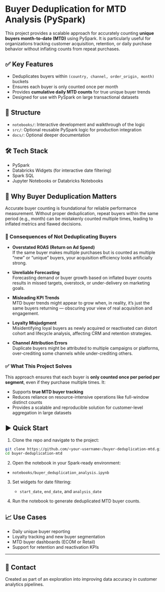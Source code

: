 # Buyer Deduplication for MTD Analysis (PySpark)

This project provides a scalable approach for accurately counting **unique buyers month-to-date (MTD)** using PySpark. It is particularly useful for organizations tracking customer acquisition, retention, or daily purchase behavior without inflating counts from repeat purchases.

## ✅ Key Features

- Deduplicates buyers within `(country, channel, order_origin, month)` buckets
- Ensures each buyer is only counted once per month
- Provides **cumulative daily MTD counts** for true unique buyer trends
- Designed for use with PySpark on large transactional datasets

## 📁 Structure

- `notebooks/`: Interactive development and walkthrough of the logic
- `src/`: Optional reusable PySpark logic for production integration
- `docs/`: Optional deeper documentation

## 🛠️ Tech Stack

- PySpark
- Databricks Widgets (for interactive date filtering)
- Spark SQL
- Jupyter Notebooks or Databricks Notebooks

## 🧠 Why Buyer Deduplication Matters

Accurate buyer counting is foundational for reliable performance measurement. Without proper deduplication, repeat buyers within the same period (e.g., month) can be mistakenly counted multiple times, leading to inflated metrics and flawed decisions.

### 🚨 Consequences of Not Deduplicating Buyers

- **Overstated ROAS (Return on Ad Spend)**  
  If the same buyer makes multiple purchases but is counted as multiple “new” or “unique” buyers, your acquisition efficiency looks artificially strong.

- **Unreliable Forecasting**  
  Forecasting demand or buyer growth based on inflated buyer counts results in missed targets, overstock, or under-delivery on marketing goals.

- **Misleading KPI Trends**  
  MTD buyer trends might appear to grow when, in reality, it’s just the same buyers returning — obscuring your view of real acquisition and engagement.

- **Loyalty Misjudgment**  
  Misidentifying loyal buyers as newly acquired or reactivated can distort cohort and lifecycle analysis, affecting CRM and retention strategies.

- **Channel Attribution Errors**  
  Duplicate buyers might be attributed to multiple campaigns or platforms, over-crediting some channels while under-crediting others.

### ✅ What This Project Solves

This approach ensures that each buyer is **only counted once per period per segment**, even if they purchase multiple times. It:

- Supports **true MTD buyer tracking**
- Reduces reliance on resource-intensive operations like full-window distinct counts
- Provides a scalable and reproducible solution for customer-level aggregation in large datasets

## ▶️ Quick Start

1. Clone the repo and navigate to the project:

```bash
git clone https://github.com/<your-username>/buyer-deduplication-mtd.git
cd buyer-deduplication-mtd
```

2. Open the notebook in your Spark-ready environment:

- `notebooks/buyer_deduplication_analysis.ipynb`

3. Set widgets for date filtering:
   - `start_date`, `end_date`, and `analysis_date`

4. Run the notebook to generate deduplicated MTD buyer counts.

## 📈 Use Cases

- Daily unique buyer reporting
- Loyalty tracking and new buyer segmentation
- MTD buyer dashboards (ECOM or Retail)
- Support for retention and reactivation KPIs

---

## 📩 Contact

Created as part of an exploration into improving data accuracy in customer analytics pipelines.
